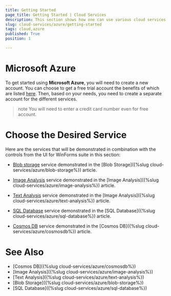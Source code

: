 ```yaml
---
title: Getting Started
page_title: Getting Started | Cloud Services
description: This section shows how one can use various cloud services like GoogleCloud, AWS, and Azure with the Telerik UI For Winforms suite.
slug: cloud-services/azure/getting-started
tags: cloud,azure
published: True
position: 1

---
```


# Microsoft Azure

To get started using **Microsoft Azure**, you will need to create a new account. You can choose to get a free trial account the benefits of which are listed [here](https://azure.microsoft.com/en-us/free/). Then, based on your needs, you need to create a separate account for the different services. 

>note You will need to enter a credit card number even for free account. 


# Choose the Desired Service

Here are the services that will be demonstrated in combination with the controls from the UI for WinForms suite in this section:

* [Blob storage](https://docs.microsoft.com/en-us/azure/storage/common/storage-create-storage-account) service demonstrated in the [Blob Storage]({%slug cloud-services/azure/blob-storage%}) article.
 
* [Image Analysis](https://azure.microsoft.com/en-us/services/cognitive-services/computer-vision/) service demonstrated in the [Image Analysis]({%slug cloud-services/azure/image-analysis%}) article.

* [Text Analysis](https://azure.microsoft.com/en-us/services/cognitive-services/text-analytics/) service demonstrated in the [Image Analysis]({%slug cloud-services/azure/text-analysis%}) article.

* [SQL Database](https://docs.microsoft.com/en-us/azure/sql-database/) service demonstrated in the [SQL Database]({%slug cloud-services/azure/sql-database%}) article.

* [Cosmos DB](https://docs.microsoft.com/en-us/azure/cosmos-db/introduction) service demonstrated in the [Cosmos DB]({%slug cloud-services/azure/cosmosdb%}) article.

# See Also

* [Cosmos DB]({%slug cloud-services/azure/cosmosdb%})
* [Image Analysis]({%slug cloud-services/azure/image-analysis%})
* [Text Analysis]({%slug cloud-services/azure/text-analysis%})
* [Blob Storage]({%slug cloud-services/azure/blob-storage%})
* [SQL Database]({%slug cloud-services/azure/sql-database%})